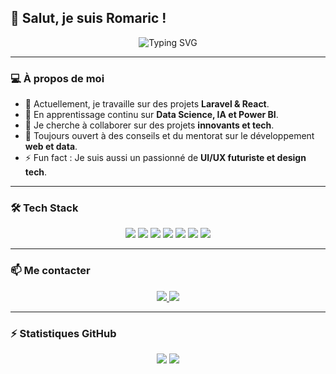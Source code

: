## 👋 Salut, je suis Romaric !

<div align="center">
  <img src="https://readme-typing-svg.herokuapp.com?font=Fira+Code&size=30&pause=1000&color=00FFFF&width=500&lines=Développeur+Full-Stack+" alt="Typing SVG"/>
</div>

---

### 💻 À propos de moi
- 🔭 Actuellement, je travaille sur des projets **Laravel & React**.  
- 🌱 En apprentissage continu sur **Data Science, IA et Power BI**.  
- 👯 Je cherche à collaborer sur des projets **innovants et tech**.  
- 🤔 Toujours ouvert à des conseils et du mentorat sur le développement **web et data**.  
- ⚡ Fun fact : Je suis aussi un passionné de **UI/UX futuriste et design tech**.

---

### 🛠 Tech Stack
<div align="center">
  <img src="https://img.shields.io/badge/PHP-777BB4?style=for-the-badge&logo=php&logoColor=white" />
  <img src="https://img.shields.io/badge/Laravel-FC4C02?style=for-the-badge&logo=laravel&logoColor=white" />
  <img src="https://img.shields.io/badge/JavaScript-F7DF1E?style=for-the-badge&logo=javascript&logoColor=black" />
  <img src="https://img.shields.io/badge/React-61DAFB?style=for-the-badge&logo=react&logoColor=black" />
  <img src="https://img.shields.io/badge/Python-3776AB?style=for-the-badge&logo=python&logoColor=white" />
  <img src="https://img.shields.io/badge/MongoDB-47A248?style=for-the-badge&logo=mongodb&logoColor=white" />
  <img src="https://img.shields.io/badge/MySQL-4479A1?style=for-the-badge&logo=mysql&logoColor=white" />
</div>

---

### 📫 Me contacter
<div align="center">
  <a href="mailto:romaricyt11@gmail.com">
    <img src="https://img.shields.io/badge/Email-D14836?style=for-the-badge&logo=gmail&logoColor=white" />
  </a>
  <a href="www.linkedin.com/in/romaric-kouadio-74001a30a">
    <img src="https://img.shields.io/badge/LinkedIn-0077B5?style=for-the-badge&logo=linkedin&logoColor=white" />
  </a>
 
</div>

---

### ⚡ Statistiques GitHub
<div align="center">
  <img src="https://github-readme-stats.vercel.app/api?username=Kromaric&show_icons=true&theme=radical" />
  <img src="https://github-readme-stats.vercel.app/api/top-langs/?username=Kromaric&layout=compact&theme=radical" />
</div>
